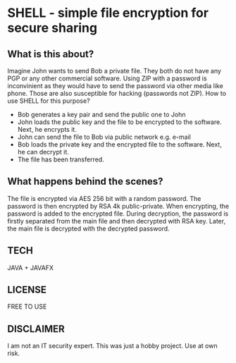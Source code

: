 # SHELL - simple file encryption for secure sharing

## What is this about?

Imagine John wants to send Bob a private file. They both do not have any PGP or any other commercial software. Using ZIP with a password is inconvinient as they would have to send the password via other media like phone.
Those are also susceptible for hacking (passwords not ZIP). 
How to use SHELL for this purpose?
- Bob generates a key pair and send the public one to John
- John loads the public key and the file to be encrypted to the software. Next, he encrypts it.
- John can send the file to Bob via public network e.g. e-mail
- Bob loads the private key and the encrypted file to the software. Next, he can decrypt it.
- The file has been transferred. 


## What happens behind the scenes?
The file is encrypted via AES 256 bit with a random password. The password is then encrypted by RSA 4k public-private. 
When encrypting, the password is added to the encrypted file. During decryption, the password is firstly separated from the main file and then decrypted with RSA key. 
Later, the main file is decrypted with the decrypted password.

## TECH
JAVA + JAVAFX

## LICENSE 
FREE TO USE

## DISCLAIMER
I am not an IT security expert. This was just a hobby project. Use at own risk.